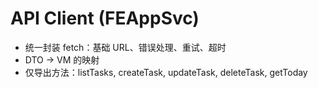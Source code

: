 # API Client (FEAppSvc)

- 统一封装 fetch：基础 URL、错误处理、重试、超时
- DTO -> VM 的映射
- 仅导出方法：listTasks, createTask, updateTask, deleteTask, getToday
